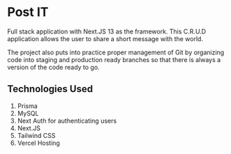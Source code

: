 # Post IT

Full stack application with Next.JS 13 as the framework. This C.R.U.D application allows the user to share a short message with the world.

The project also puts into practice proper management of Git by organizing code into staging and production ready branches so that there is always a version of the code ready to go.

## Technologies Used
1. Prisma
1. MySQL
1. Next Auth for authenticating users
1. Next.JS
1. Tailwind CSS
1. Vercel Hosting